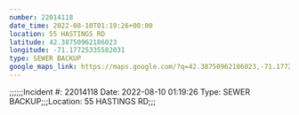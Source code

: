 ```yaml
---
number: 22014118
date_time: 2022-08-10T01:19:26+00:00
location: 55 HASTINGS RD
latitude: 42.38750962186023
longitude: -71.17725335582031
type: SEWER BACKUP
google_maps_link: https://maps.google.com/?q=42.38750962186023,-71.17725335582031
---
```


;;;;;;Incident #: 22014118  Date: 2022-08-10 01:19:26   Type: SEWER BACKUP;;;Location: 55 HASTINGS RD;;;
